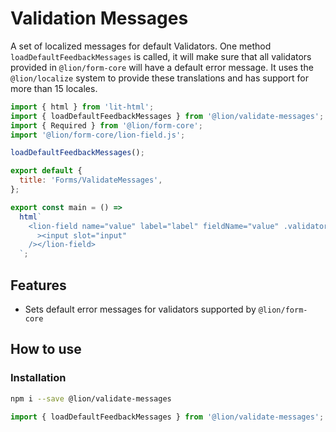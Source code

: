 # Validation Messages

A set of localized messages for default Validators. One method `loadDefaultFeedbackMessages` is
called, it will make sure that all validators provided in `@lion/form-core` will have a default
error message.
It uses the `@lion/localize` system to provide these translations and has support for more than
15 locales.

```js script
import { html } from 'lit-html';
import { loadDefaultFeedbackMessages } from '@lion/validate-messages';
import { Required } from '@lion/form-core';
import '@lion/form-core/lion-field.js';

loadDefaultFeedbackMessages();

export default {
  title: 'Forms/ValidateMessages',
};
```

```js preview-story
export const main = () =>
  html`
    <lion-field name="value" label="label" fieldName="value" .validators="${[new Required()]}"
      ><input slot="input"
    /></lion-field>
  `;
```

## Features

- Sets default error messages for validators supported by `@lion/form-core`

## How to use

### Installation

```bash
npm i --save @lion/validate-messages
```

```js
import { loadDefaultFeedbackMessages } from '@lion/validate-messages';
```
